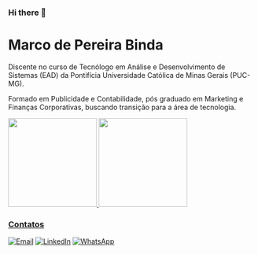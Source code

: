 ### Hi there 👋

<!--
**marcobinda/marcobinda** is a ✨ _special_ ✨ repository because its `README.md` (this file) appears on your GitHub profile.

Here are some ideas to get you started:

- 🔭 I’m currently working on ...
- 🌱 I’m currently learning ...
- 👯 I’m looking to collaborate on ...
- 🤔 I’m looking for help with ...
- 💬 Ask me about ...
- 📫 How to reach me: ...
- 😄 Pronouns: ...
- ⚡ Fun fact: ...
-->

# Marco de Pereira Binda


Discente no curso de Tecnólogo em Análise e Desenvolvimento de Sistemas (EAD) da Pontifícia Universidade Católica de Minas Gerais (PUC-MG).

Formado em Publicidade e Contabilidade, pós graduado em Marketing e Finanças Corporativas, buscando transição para a área de tecnologia.
          
<div>
<a href="https://github.com/marcobinda">
<img height="180em" src="https://github-readme-stats.vercel.app/api/top-langs/?username=marcobinda&layout=compact&langs_count=10&hide=JavaScript,CSS"/>
<img height="180em" src="https://github-readme-stats.vercel.app/api?username=marcobinda&show_icons=true&include_all_commits=true&count_private=true"/>
</div>

### Contatos

  [![Email](https://img.shields.io/badge/Microsoft_Outlook-0078D4?style=for-the-badge&logo=microsoft-outlook&logoColor=white)](mailto:marcobinda@yahoo.com) [![LinkedIn](https://img.shields.io/badge/linkedin-%230077B5.svg?style=for-the-badge&logo=linkedin&logoColor=white)](https://www.linkedin.com/in/marcopbinda//) [![WhatsApp](https://img.shields.io/badge/WhatsApp-25D366?style=for-the-badge&logo=whatsapp&logoColor=white)](https://wa.me/5527998462588)
